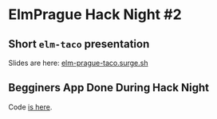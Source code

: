 # ElmPrague Hack Night #2

## Short `elm-taco` presentation

Slides are here: [elm-prague-taco.surge.sh](http://elm-prague-taco.surge.sh/)

## Begginers App Done During Hack Night

Code [is here](./the-app).
